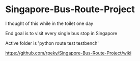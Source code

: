# Singapore-Bus-Route-Project

I thought of this while in the toilet one day

End goal is to visit every single bus stop in Singapore


Active folder is 'python route test testbench'

https://github.com/rpeky/Singapore-Bus-Route-Project/wiki
